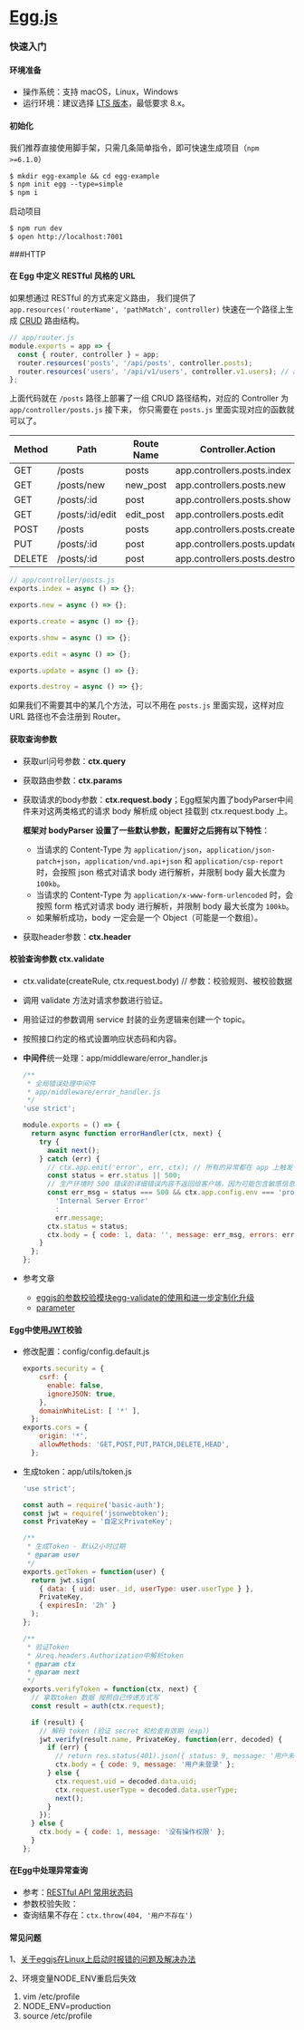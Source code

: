 # [Egg.js](https://eggjs.org/zh-cn/index.html)



### 快速入门

#### 环境准备

- 操作系统：支持 macOS，Linux，Windows
- 运行环境：建议选择 [LTS 版本](http://nodejs.org/)，最低要求 8.x。

#### 初始化

我们推荐直接使用脚手架，只需几条简单指令，即可快速生成项目（`npm >=6.1.0`）

```markdown
$ mkdir egg-example && cd egg-example
$ npm init egg --type=simple
$ npm i
```

启动项目

```markdown
$ npm run dev
$ open http://localhost:7001
```



###HTTP



#### 在 Egg 中定义 RESTful 风格的 URL

如果想通过 RESTful 的方式来定义路由， 我们提供了 `app.resources('routerName', 'pathMatch', controller)` 快速在一个路径上生成 [CRUD](https://en.wikipedia.org/wiki/Create,_read,_update_and_delete) 路由结构。

```js
// app/router.js
module.exports = app => {
  const { router, controller } = app;
  router.resources('posts', '/api/posts', controller.posts);
  router.resources('users', '/api/v1/users', controller.v1.users); // app/controller/v1/users.js
};
```

上面代码就在 `/posts` 路径上部署了一组 CRUD 路径结构，对应的 Controller 为 `app/controller/posts.js` 接下来， 你只需要在 `posts.js` 里面实现对应的函数就可以了。

| Method | Path            | Route Name | Controller.Action             |
| ------ | --------------- | ---------- | ----------------------------- |
| GET    | /posts          | posts      | app.controllers.posts.index   |
| GET    | /posts/new      | new_post   | app.controllers.posts.new     |
| GET    | /posts/:id      | post       | app.controllers.posts.show    |
| GET    | /posts/:id/edit | edit_post  | app.controllers.posts.edit    |
| POST   | /posts          | posts      | app.controllers.posts.create  |
| PUT    | /posts/:id      | post       | app.controllers.posts.update  |
| DELETE | /posts/:id      | post       | app.controllers.posts.destroy |

```js
// app/controller/posts.js
exports.index = async () => {};

exports.new = async () => {};

exports.create = async () => {};

exports.show = async () => {};

exports.edit = async () => {};

exports.update = async () => {};

exports.destroy = async () => {};
```

如果我们不需要其中的某几个方法，可以不用在 `posts.js` 里面实现，这样对应 URL 路径也不会注册到 Router。





#### 获取查询参数

- 获取url问号参数：**ctx.query**

- 获取路由参数：**ctx.params**

- 获取请求的body参数：**ctx.request.body**；Egg框架内置了bodyParser中间件来对这两类格式的请求 body 解析成 object 挂载到 ctx.request.body 上。

  **框架对 bodyParser 设置了一些默认参数，配置好之后拥有以下特性**：

  - 当请求的 Content-Type 为 `application/json`，`application/json-patch+json`，`application/vnd.api+json` 和 `application/csp-report` 时，会按照 json 格式对请求 body 进行解析，并限制 body 最大长度为 `100kb`。
  - 当请求的 Content-Type 为 `application/x-www-form-urlencoded` 时，会按照 form 格式对请求 body 进行解析，并限制 body 最大长度为 `100kb`。
  - 如果解析成功，body 一定会是一个 Object（可能是一个数组）。

- 获取header参数：**ctx.header**



#### 校验查询参数 ctx.validate

* ctx.validate(createRule, ctx.request.body)		// 参数：校验规则、被校验数据

* 调用 validate 方法对请求参数进行验证。

* 用验证过的参数调用 service 封装的业务逻辑来创建一个 topic。

* 按照接口约定的格式设置响应状态码和内容。

* **中间件**统一处理：app/middleware/error_handler.js

  ```js
  /**
   * 全局错误处理中间件
   * app/middleware/error_handler.js
   */
  'use strict';
  
  module.exports = () => {
    return async function errorHandler(ctx, next) {
      try {
        await next();
      } catch (err) {
        // ctx.app.emit('error', err, ctx); // 所有的异常都在 app 上触发一个 error 事件，框架会记录一条错误日志
        const status = err.status || 500;
        // 生产环境时 500 错误的详细错误内容不返回给客户端，因为可能包含敏感信息
        const err_msg = status === 500 && ctx.app.config.env === 'prod' ?
          'Internal Server Error'
          :
          err.message;
        ctx.status = status;
        ctx.body = { code: 1, data: '', message: err_msg, errors: err.errors };
      }
    };
  };
  
  ```

* 参考文章

  * [eggjs的参数校验模块egg-validate的使用和进一步定制化升级](https://blog.csdn.net/le_17_4_6/article/details/94611179)
  * [parameter](https://github.com/node-modules/parameter)



#### Egg中使用[JWT](Jwt.md)校验

* 修改配置：config/config.default.js

  ```js
  exports.security = {
      csrf: {
        enable: false,
        ignoreJSON: true,
      },
      domainWhiteList: [ '*' ],
    };
  exports.cors = {
      origin: '*',
      allowMethods: 'GET,POST,PUT,PATCH,DELETE,HEAD',
    };
  ```

* 生成token：app/utils/token.js

  ```js
  'use strict';
  
  const auth = require('basic-auth');
  const jwt = require('jsonwebtoken');
  const PrivateKey = '自定义PrivateKey';
  
  /**
   * 生成Token - 默认2小时过期
   * @param user
   */
  exports.getToken = function(user) {
    return jwt.sign(
      { data: { uid: user._id, userType: user.userType } },
      PrivateKey,
      { expiresIn: '2h' }
    );
  };
  
  /**
   * 验证Token
   * 从req.headers.Authorization中解析token
   * @param ctx
   * @param next
   */
  exports.verifyToken = function(ctx, next) {
    // 拿取token 数据 按照自己传递方式写
    const result = auth(ctx.request);
  
    if (result) {
      // 解码 token (验证 secret 和检查有效期（exp）)
      jwt.verify(result.name, PrivateKey, function(err, decoded) {
        if (err) {
          // return res.status(401).json({ status: 9, message: '用户未登录' });
          ctx.body = { code: 9, message: '用户未登录' };
        } else {
          ctx.request.uid = decoded.data.uid;
          ctx.request.userType = decoded.data.userType;
          next();
        }
      });
    } else {
      ctx.body = { code: 1, message: '没有操作权限' };
    }
  };
  ```

  

#### 在Egg中处理异常查询

* 参考：[RESTful API 常用状态码](RESTful.md#restful_status)
* 参数校验失败：
* 查询结果不存在：`ctx.throw(404, '用户不存在')`



#### 常见问题

1、[关于eggjs在Linux上启动时报错的问题及解决办法](https://blog.csdn.net/qq_41966938/article/details/81131058)

2、环境变量NODE_ENV重启后失效
   1) vim /etc/profile
   2) NODE_ENV=production
   3) source /etc/profile

